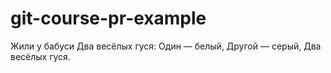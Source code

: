 # git-course-pr-example

Жили у бабуси
Два весёлых гуся:
Один — белый,
Другой — серый,
Два весёлых гуся.
